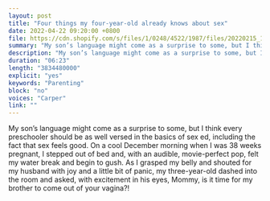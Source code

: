 ```yaml
---
layout: post
title: "Four things my four-year-old already knows about sex"
date: 2022-04-22 09:20:00 +0800
file: https://cdn.shopify.com/s/files/1/0248/4522/1987/files/20220215_1.mp3?v=1644994819
summary: "My son’s language might come as a surprise to some, but I think every preschooler should be as well versed in the basics of sex ed, including the fact that sex feels good. On a cool December morning when I was 38 weeks pregnant, I stepped out of bed and, with an audible, movie-perfect pop, felt my water break and begin to gush. As I grasped my belly and shouted for my husband with joy and a little bit of panic, my three-year-old dashed into the room and asked, with excitement in his eyes, Mommy, is it time for my brother to come out of your vagina?!"
description: "My son’s language might come as a surprise to some, but I think every preschooler should be as well versed in the basics of sex ed, including the fact that sex feels good. On a cool December morning when I was 38 weeks pregnant, I stepped out of bed and, with an audible, movie-perfect pop, felt my water break and begin to gush. As I grasped my belly and shouted for my husband with joy and a little bit of panic, my three-year-old dashed into the room and asked, with excitement in his eyes, Mommy, is it time for my brother to come out of your vagina?!"
duration: "06:23"
length: "3834480000"
explicit: "yes"
keywords: "Parenting"
block: "no"
voices: "Carper"
link: ""
---
```


My son’s language might come as a surprise to some, but I think every preschooler should be as well versed in the basics of sex ed, including the fact that sex feels good. On a cool December morning when I was 38 weeks pregnant, I stepped out of bed and, with an audible, movie-perfect pop, felt my water break and begin to gush. As I grasped my belly and shouted for my husband with joy and a little bit of panic, my three-year-old dashed into the room and asked, with excitement in his eyes, Mommy, is it time for my brother to come out of your vagina?!
